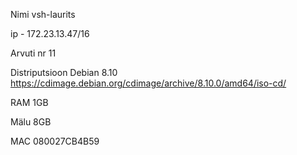 Nimi vsh-laurits

ip - 172.23.13.47/16

Arvuti nr 11

Distriputsioon Debian 8.10 https://cdimage.debian.org/cdimage/archive/8.10.0/amd64/iso-cd/

RAM 1GB

Mälu 8GB

MAC 080027CB4B59

